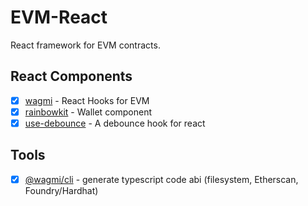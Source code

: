 # EVM-React

React framework for EVM contracts.

## React Components

- [x] [wagmi](https://wagmi.sh/) - React Hooks for EVM
- [x] [rainbowkit](https://github.com/rainbow-me/rainbowkit) - Wallet component
- [x] [use-debounce](https://github.com/xnimorz/use-debounce) - A debounce hook for react

## Tools

- [x] [@wagmi/cli](https://wagmi.sh/cli/getting-started) - generate typescript code abi (filesystem, Etherscan, Foundry/Hardhat)
